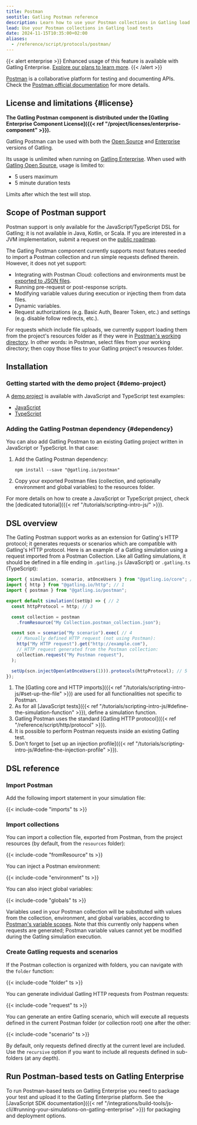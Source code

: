```yaml
---
title: Postman
seotitle: Gatling Postman reference
description: Learn how to use your Postman collections in Gatling load tests.
lead: Use your Postman collections in Gatling load tests
date: 2024-11-15T10:35:00+02:00
aliases:
  - /reference/script/protocols/postman/
---
```


{{< alert enterprise >}}
Enhanced usage of this feature is available with Gatling Enterprise. [Explore our plans to learn more](https://gatling.io/pricing?utm_source=docs).
{{< /alert >}}

[Postman](https://www.postman.com) is a collaborative platform for testing and documenting APIs. Check the
[Postman official documentation](https://learning.postman.com/docs/) for more details.

## License and limitations {#license}

**The Gatling Postman component is distributed under the
[Gatling Enterprise Component License]({{< ref "/project/licenses/enterprise-component" >}}).**

Gatling Postman can be used with both the [Open Source](https://gatling.io/products/) and
[Enterprise](https://gatling.io/products/) versions of Gatling.

Its usage is unlimited when running on [Gatling Enterprise](https://gatling.io/products/). When used with
[Gatling Open Source](https://gatling.io/products/), usage is limited to:

- 5 users maximum
- 5 minute duration tests

Limits after which the test will stop.

## Scope of Postman support

Postman support is only available for the JavaScript/TypeScript DSL for Gatling; it is not available in Java, Kotlin, or Scala.
If you are interested in a JVM implementation, submit a request on the [public roadmap](https://gatling.io/roadmap/).

The Gatling Postman component currently supports most features needed to import a Postman collection and run simple requests defined therein.
However, it does not yet support:

- Integrating with Postman Cloud: collections and environments must be [exported to JSON files](https://learning.postman.com/docs/getting-started/importing-and-exporting/exporting-data/).
- Running pre-request or post-response scripts.
- Modifying variable values during execution or injecting them from data files.
- Dynamic variables.
- Request authorizations (e.g. Basic Auth, Bearer Token, etc.) and settings (e.g. disable follow redirects, etc.).

For requests which include file uploads, we currently support loading them from the project's resources folder as if
they were in [Postman's working directory](https://learning.postman.com/docs/getting-started/installation/settings/#working-directory).
In other words: in Postman, select files from your working directory; then copy those files to your Gatling project's
resources folder.

## Installation

### Getting started with the demo project {#demo-project}

A [demo project](https://github.com/gatling/gatling-postman-demo) is available with JavaScript and TypeScript test examples:

- [JavaScript](https://github.com/gatling/gatling-postman-demo/tree/main/javascript)
- [TypeScript](https://github.com/gatling/gatling-postman-demo/tree/main/typescript)

### Adding the Gatling Postman dependency {#dependency}

You can also add Gatling Postman to an existing Gatling project written in JavaScript or TypeScript. In that case:

1. Add the Gatling Postman dependency:

    ```shell
    npm install --save "@gatling.io/postman"
    ```

2. Copy your exported Postman files (collection, and optionally environment and global variables) to the resources folder.

For more details on how to create a JavaScript or TypeScript project, check the
[dedicated tutorial]({{< ref "/tutorials/scripting-intro-js/" >}}).

## DSL overview

The Gatling Postman support works as an extension for Gatling's HTTP protocol; it generates requests or scenarios which
are compatible with Gatling's HTTP protocol. Here is an example of a Gatling simulation using a request imported from a
Postman Collection. Like all Gatling simulations, it should be defined in a file ending in `.gatling.js` (JavaScript) or
`.gatling.ts` (TypeScript):

```javascript
import { simulation, scenario, atOnceUsers } from "@gatling.io/core"; // 1
import { http } from "@gatling.io/http"; // 1
import { postman } from "@gatling.io/postman";

export default simulation((setUp) => { // 2
  const httpProtocol = http; // 3

  const collection = postman
    .fromResource("My Collection.postman_collection.json");

  const scn = scenario("My scenario").exec( // 4
    // Manually defined HTTP request (not using Postman):
    http("My HTTP request").get("http://example.com"),
    // HTTP request generated from the Postman collection: 
    collection.request("My Postman request"),
  );

  setUp(scn.injectOpen(atOnceUsers(1))).protocols(httpProtocol); // 5
});
```

1. The [Gatling core and HTTP imports]({{< ref "/tutorials/scripting-intro-js/#set-up-the-file" >}}) are used for all 
   functionalities not specific to Postman.
2. As for all [JavaScript tests]({{< ref "/tutorials/scripting-intro-js/#define-the-simulation-function" >}}), define a
   simulation function.
3. Gatling Postman uses the standard [Gatling HTTP protocol]({{< ref "/reference/script/http/protocol" >}}).
4. It is possible to perform Postman requests inside an existing Gatling test.
5. Don't forget to [set up an injection profile]({{< ref "/tutorials/scripting-intro-js/#define-the-injection-profile" >}}).

## DSL reference

### Import Postman

Add the following import statement in your simulation file:

{{< include-code "imports" ts >}}

### Import collections

You can import a collection file, exported from Postman, from the project resources (by default, from the `resources` folder):

{{< include-code "fromResource" ts >}}

You can inject a Postman environment:

{{< include-code "environment" ts >}}

You can also inject global variables:

{{< include-code "globals" ts >}}

Variables used in your Postman collection will be substituted with values from the collection, environment, and global
variables, according to [Postman's variable scopes](https://learning.postman.com/docs/sending-requests/variables/variables/#variable-scopes).
Note that this currently only happens when requests are generated; Postman variable values cannot yet be modified during
the Gatling simulation execution.

### Create Gatling requests and scenarios

If the Postman collection is organized with folders, you can navigate with the `folder` function: 

{{< include-code "folder" ts >}}

You can generate individual Gatling HTTP requests from Postman requests:

{{< include-code "request" ts >}}

You can generate an entire Gatling scenario, which will execute all requests defined in the current Postman folder (or
collection root) one after the other:

{{< include-code "scenario" ts >}}

By default, only requests defined directly at the current level are included. Use the `recursive` option if you want to
include all requests defined in sub-folders (at any depth).

## Run Postman-based tests on Gatling Enterprise

To run Postman-based tests on Gatling Enterprise you need to package your test and upload it to the Gatling Enterprise platform. See the [JavaScript SDK documentation]({{< ref "/integrations/build-tools/js-cli/#running-your-simulations-on-gatling-enterprise" >}}) for packaging and deployment options. 
